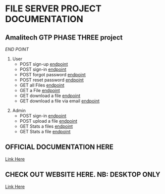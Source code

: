 # FILE SERVER PROJECT DOCUMENTATION
## Amalitech GTP PHASE THREE project

*END POINT*
1. User
    - POST sign-up [endpoint]({{url}}v1/api/users/sign-up)
    - POST sign-in [endpoint]({{url}}v1/api/users/sign-in)
    - POST forgot password [endpoint]({{url}}v1/api/users/forgot-password)
    - POST reset password [endpoint]({{url}}v1/api/users/reset-password)
    - GET all Files [endpoint]({{url}}v1/api/files/)
    - GET a File [endpoint]({{url}}v1/api/file/:id)
    - GET download a file [endpoint]({{url}}v1/api/files/download/:id)
    - GET download a file via email [endpoint]({{url}}v1/api/files/email:id)
<!-- ![snippet](Dev-Data/img/snippet.png) -->
  
2. Admin
    - POST sign-in [endpoint]({{url}}v1/api/admins/sign-in)
    - POST upload a file [endpoint]({{url}}v1/api/files/upload)
    - GET Stats a files [endpoint]({{url}}v1/api/files/stats/)
    - GET Stats a file [endpoint]({{url}}v1/api/files/stats/:id)


## OFFICIAL DOCUMENTATION HERE 
[Link Here]()

## CHECK OUT WEBSITE HERE. NB: DESKTOP ONLY 
[Link Here](https://ifile.onrender.com)
    

